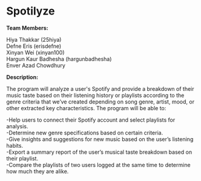# Spotilyze

**Team Members:**

Hiya Thakkar (25hiya)<br/>
Defne Eris (erisdefne)<br/>
Xinyan Wei (xinyan100)<br/>
Hargun Kaur Badhesha (hargunbadhesha)<br/>
Enver Azad Chowdhury

**Description:**

The program will analyze a user's Spotify and provide a breakdown of their music taste based on their listening history or playlists according to the genre criteria that we’ve created depending on song genre, artist, mood, or other extracted key characteristics. The program will be able to: 

-Help users to connect their Spotify account and select playlists for analysis. <br/>
-Determine new genre specifications based on certain criteria. <br/>
-Give insights and suggestions for new music based on the user’s listening habits. <br/>
-Export a summary report of the user’s musical taste breakdown based on their playlist. <br/>
-Compare the playlists of two users logged at the same time to determine how much they are alike.  
